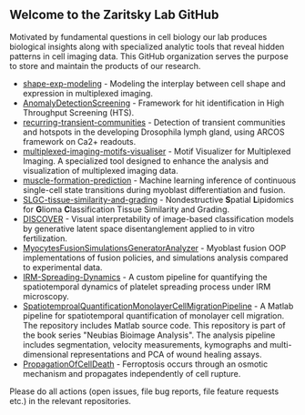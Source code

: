 ## Welcome to the Zaritsky Lab GitHub

Motivated by fundamental questions in cell biology our lab produces biological insights along with specialized analytic tools that reveal hidden patterns in cell imaging data. This GitHub organization serves the purpose to store and maintain the products of our research.

* [shape-exp-modeling](https://github.com/zaritskylab/shape-exp-modeling) - Modeling the interplay between cell shape and expression in multiplexed imaging.
* [AnomalyDetectionScreening](https://github.com/zaritskylab/AnomalyDetectionScreening) - Framework for hit identification in High Throughput Screening (HTS).
* [recurring-transient-communities](https://github.com/zaritskylab/recurring-transient-communities) - Detection of transient communities and hotspots in the developing Drosophila lymph gland, using ARCOS framework on Ca2+ readouts.
* [multiplexed-imaging-motifs-visualiser](https://github.com/zaritskylab/multiplexed-imaging-motifs-visualiser) - Motif Visualizer for Multiplexed Imaging. A specialized tool designed to enhance the analysis and visualization of multiplexed imaging data.
* [muscle-formation-prediction](https://github.com/zaritskylab/muscle-formation-prediction) - Machine learning inference of continuous single-cell state transitions during myoblast differentiation and fusion.
* [SLGC-tissue-similarity-and-grading](https://github.com/zaritskylab/SLGC-tissue-similarity-and-grading) - Nondestructive **S**patial **L**ipidomics for **G**lioma **C**lassification Tissue Similarity and Grading.
* [DISCOVER](https://github.com/zaritskylab/DISCOVER) - Visual interpretability of image-based classification models by generative latent space disentanglement applied to in vitro fertilization.
* [MyocytesFusionSimulationsGeneratorAnalyzer](https://github.com/zaritskylab/MyocytesFusionSimulationsGeneratorAnalyzer) - Myoblast fusion OOP implementations of fusion policies, and simulations analysis compared to experimental data.
* [IRM-Spreading-Dynamics](https://github.com/zaritskylab/IRM-Spreading-Dynamics) - A custom pipeline for quantifying the spatiotemporal dynamics of platelet spreading process under IRM microscopy.
* [SpatiotemproalQuantificationMonolayerCellMigrationPipeline](https://github.com/zaritskylab/SpatiotemproalQuantificationMonolayerCellMigrationPipeline) - A Matlab pipeline for spatiotemporal quantification of monolayer cell migration. The repository includes Matlab source code. This repository is part of the book series "Neubias Bioimage Analysis". The analysis pipeline includes segmentation, velocity measurements, kymographs and multi-dimensional representations and PCA of wound healing assays.
* [PropagationOfCellDeath](https://github.com/zaritskylab/PropagationOfCellDeath) - Ferroptosis occurs through an osmotic mechanism and propagates independently of cell rupture.

Please do all actions (open issues, file bug reports, file feature requests etc.) in the relevant repositories.
